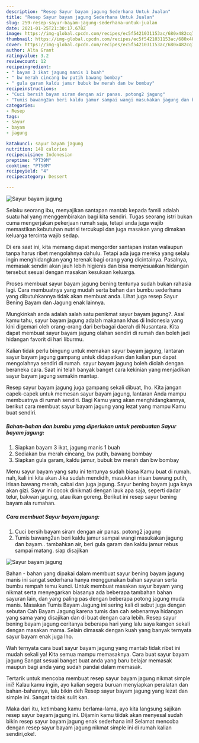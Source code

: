 ```yaml
---
description: "Resep Sayur bayam jagung Sederhana Untuk Jualan"
title: "Resep Sayur bayam jagung Sederhana Untuk Jualan"
slug: 259-resep-sayur-bayam-jagung-sederhana-untuk-jualan
date: 2021-01-25T21:30:17.678Z
image: https://img-global.cpcdn.com/recipes/ec5f5421031153ac/680x482cq70/sayur-bayam-jagung-foto-resep-utama.jpg
thumbnail: https://img-global.cpcdn.com/recipes/ec5f5421031153ac/680x482cq70/sayur-bayam-jagung-foto-resep-utama.jpg
cover: https://img-global.cpcdn.com/recipes/ec5f5421031153ac/680x482cq70/sayur-bayam-jagung-foto-resep-utama.jpg
author: Alta Grant
ratingvalue: 3.2
reviewcount: 12
recipeingredient:
- " bayam 3 ikat jagung manis 1 buah"
- " bw merah cincang bw putih bawang bombay"
- " gula garam kaldu jamur bubuk bw merah dan bw bombay"
recipeinstructions:
- "Cuci bersih bayam siram dengan air panas. potong2 jagung"
- "Tumis bawang2an beri kaldu jamur sampai wangi masukakan jagung dan bayam.. tambahkan air, beri gula garam dan kaldu jamur rebus sampai matang. siap disajikan"
categories:
- Resep
tags:
- sayur
- bayam
- jagung

katakunci: sayur bayam jagung 
nutrition: 148 calories
recipecuisine: Indonesian
preptime: "PT39M"
cooktime: "PT50M"
recipeyield: "4"
recipecategory: Dessert

---
```



![Sayur bayam jagung](https://img-global.cpcdn.com/recipes/ec5f5421031153ac/680x482cq70/sayur-bayam-jagung-foto-resep-utama.jpg)

Selaku seorang ibu, menyajikan santapan mantab kepada famili adalah suatu hal yang menggembirakan bagi kita sendiri. Tugas seorang istri bukan cuma mengerjakan pekerjaan rumah saja, tetapi anda juga wajib memastikan kebutuhan nutrisi tercukupi dan juga masakan yang dimakan keluarga tercinta wajib sedap.

Di era  saat ini, kita memang dapat mengorder santapan instan walaupun tanpa harus ribet mengolahnya dahulu. Tetapi ada juga mereka yang selalu ingin menghidangkan yang terenak bagi orang yang dicintainya. Pasalnya, memasak sendiri akan jauh lebih higienis dan bisa menyesuaikan hidangan tersebut sesuai dengan masakan kesukaan keluarga. 

Proses membuat sayur bayam jagung bening tentunya sudah bukan rahasia lagi. Cara membuatnya yang mudah serta bahan dan bumbu sederhana yang dibutuhkannya tidak akan membuat anda. Lihat juga resep Sayur Bening Bayam dan Jagung enak lainnya.

Mungkinkah anda adalah salah satu penikmat sayur bayam jagung?. Asal kamu tahu, sayur bayam jagung adalah makanan khas di Indonesia yang kini digemari oleh orang-orang dari berbagai daerah di Nusantara. Kita dapat membuat sayur bayam jagung olahan sendiri di rumah dan boleh jadi hidangan favorit di hari liburmu.

Kalian tidak perlu bingung untuk memakan sayur bayam jagung, lantaran sayur bayam jagung gampang untuk didapatkan dan kalian pun dapat mengolahnya sendiri di rumah. sayur bayam jagung boleh diolah dengan beraneka cara. Saat ini telah banyak banget cara kekinian yang menjadikan sayur bayam jagung semakin mantap.

Resep sayur bayam jagung juga gampang sekali dibuat, lho. Kita jangan capek-capek untuk memesan sayur bayam jagung, lantaran Anda mampu membuatnya di rumah sendiri. Bagi Kamu yang akan menghidangkannya, berikut cara membuat sayur bayam jagung yang lezat yang mampu Kamu buat sendiri.

<!--inarticleads1-->

##### Bahan-bahan dan bumbu yang diperlukan untuk pembuatan Sayur bayam jagung:

1. Siapkan  bayam 3 ikat, jagung manis 1 buah
1. Sediakan  bw merah cincang, bw putih, bawang bombay
1. Siapkan  gula garam, kaldu jamur, bubuk bw merah dan bw bombay


Menu sayur bayam yang satu ini tentunya sudah biasa Kamu buat di rumah. nah, kali ini kita akan Jika sudah mendidih, masukkan irisan bawang putih, irisan bawang merah, cabai dan juga jagung. Sayur bening bayam juga kaya akan gizi. Sayur ini cocok dinikmati dengan lauk apa saja, seperti dadar telur, bakwan jagung, atau ikan goreng. Berikut ini resep sayur bening bayam ala rumahan. 

<!--inarticleads2-->

##### Cara membuat Sayur bayam jagung:

1. Cuci bersih bayam siram dengan air panas. potong2 jagung
1. Tumis bawang2an beri kaldu jamur sampai wangi masukakan jagung dan bayam.. tambahkan air, beri gula garam dan kaldu jamur rebus sampai matang. siap disajikan
<img src="https://img-global.cpcdn.com/steps/38b35ff35f0fcf4b/160x128cq70/sayur-bayam-jagung-langkah-memasak-2-foto.jpg" alt="Sayur bayam jagung">

Bahan - bahan yang dipakai dalam membuat sayur bening bayam jagung manis ini sangat sederhana hanya menggunakan bahan sayuran serta bumbu rempah temu kunci. Untuk membuat masakan sayur bayam yang nikmat serta menyegarkan biasanya ada beberapa tambahan bahan sayuran lain, dan yang paling pas dengan beberapa potong jagung muda manis. Masakan Tumis Bayam Jagung ini sering kali di sebut juga dengan sebutan Cah Bayam Jagung karena tumis dan cah sebenarnya hidangan yang sama yang disajikan dan di buat dengan cara lebih. Resep sayur bening bayam jagung ceritanya beberapa hari yang lalu saya kangen sekali dengan masakan mama. Selain dimasak dengan kuah yang banyak ternyata sayur bayam enak juga lho. 

Wah ternyata cara buat sayur bayam jagung yang mantab tidak ribet ini mudah sekali ya! Kita semua mampu memasaknya. Cara buat sayur bayam jagung Sangat sesuai banget buat anda yang baru belajar memasak maupun bagi anda yang sudah pandai dalam memasak.

Tertarik untuk mencoba membuat resep sayur bayam jagung nikmat simple ini? Kalau kamu ingin, ayo kalian segera buruan menyiapkan peralatan dan bahan-bahannya, lalu bikin deh Resep sayur bayam jagung yang lezat dan simple ini. Sangat taidak sulit kan. 

Maka dari itu, ketimbang kamu berlama-lama, ayo kita langsung sajikan resep sayur bayam jagung ini. Dijamin kamu tiidak akan menyesal sudah bikin resep sayur bayam jagung enak sederhana ini! Selamat mencoba dengan resep sayur bayam jagung nikmat simple ini di rumah kalian sendiri,oke!.

